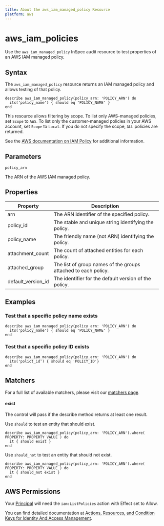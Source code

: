 ```yaml
---
title: About the aws_iam_managed_policy Resource
platform: aws
---
```


# aws\_iam\_policies

Use the `aws_iam_managed_policy` InSpec audit resource to test properties of an AWS IAM managed policy.

## Syntax

The `aws_iam_managed_policy` resource returns an IAM managed policy and allows testing of that policy.

    describe aws_iam_managed_policy(policy_arn: 'POLICY_ARN') do
      its('policy_name') { should eq 'POLICY_NAME' }
    end

This resource allows filtering by scope.
To list only AWS-managed policies, set `Scope` to `AWS`. To list only the customer-managed policies in your AWS account, set `Scope` to `Local`. If you do not specify the scope, `ALL` policies are returned.

See the [AWS documentation on IAM Policy](https://docs.aws.amazon.com/IAM/latest/UserGuide/access_policies.html) for additional information.

## Parameters

`policy_arn`

The ARN of the AWS IAM managed policy.

## Properties

|Property               | Description|
| ---                   | --- |
|arn                    | The ARN identifier of the specified policy. |
|policy\_id             | The stable and unique string identifying the policy. |
|policy\_name           | The friendly name (not ARN) identifying the policy.|
|attachment\_count      | The count of attached entities for each policy. |
|attached\_group        | The list of group names of the groups attached to each policy. |
|default\_version\_id   | The identifier for the default version of the policy. |

## Examples

### Test that a specific policy name exists

    describe aws_iam_managed_policy(policy_arn: 'POLICY_ARN') do
      its('policy_name') { should eq 'POLICY_NAME' }
    end

### Test that a specific policy ID exists

    describe aws_iam_managed_policy(policy_arn: 'POLICY_ARN') do
      its('polict_id') { should eq 'POLICY_ID'}
    end

## Matchers

For a full list of available matchers, please visit our [matchers page](https://www.inspec.io/docs/reference/matchers/).

#### exist

The control will pass if the describe method returns at least one result.

Use `should` to test an entity that should exist.

    describe aws_iam_managed_policy(policy_arn: 'POLICY_ARN').where( PROPERTY: PROPERTY_VALUE ) do
      it { should exist }
    end

Use `should_not` to test an entity that should not exist.

    describe aws_iam_managed_policy(policy_arn: 'POLICY_ARN').where( PROPERTY: PROPERTY_VALUE ) do
      it { should_not exist }
    end

## AWS Permissions

Your [Principal](https://docs.aws.amazon.com/IAM/latest/UserGuide/intro-structure.html#intro-structure-principal) will need the `iam:ListPolicies` action with Effect set to Allow.

You can find detailed documentation at [Actions, Resources, and Condition Keys for Identity And Access Management](https://docs.aws.amazon.com/IAM/latest/UserGuide/list_identityandaccessmanagement.html).
